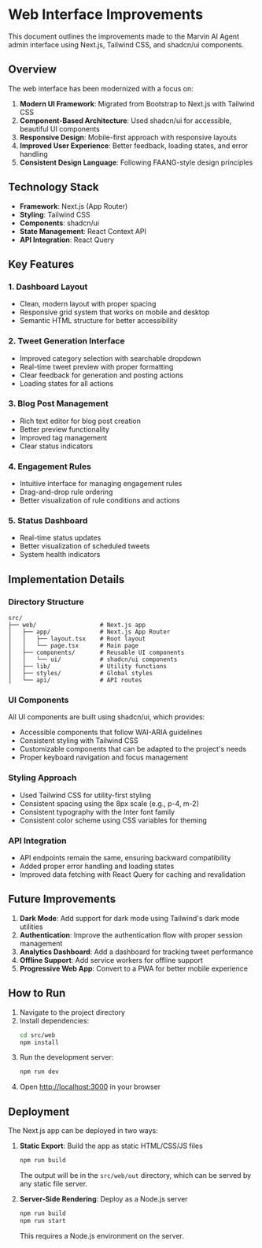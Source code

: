 # Web Interface Improvements

This document outlines the improvements made to the Marvin AI Agent admin interface using Next.js, Tailwind CSS, and shadcn/ui components.

## Overview

The web interface has been modernized with a focus on:

1. **Modern UI Framework**: Migrated from Bootstrap to Next.js with Tailwind CSS
2. **Component-Based Architecture**: Used shadcn/ui for accessible, beautiful UI components
3. **Responsive Design**: Mobile-first approach with responsive layouts
4. **Improved User Experience**: Better feedback, loading states, and error handling
5. **Consistent Design Language**: Following FAANG-style design principles

## Technology Stack

- **Framework**: Next.js (App Router)
- **Styling**: Tailwind CSS
- **Components**: shadcn/ui
- **State Management**: React Context API
- **API Integration**: React Query

## Key Features

### 1. Dashboard Layout

- Clean, modern layout with proper spacing
- Responsive grid system that works on mobile and desktop
- Semantic HTML structure for better accessibility

### 2. Tweet Generation Interface

- Improved category selection with searchable dropdown
- Real-time tweet preview with proper formatting
- Clear feedback for generation and posting actions
- Loading states for all actions

### 3. Blog Post Management

- Rich text editor for blog post creation
- Better preview functionality
- Improved tag management
- Clear status indicators

### 4. Engagement Rules

- Intuitive interface for managing engagement rules
- Drag-and-drop rule ordering
- Better visualization of rule conditions and actions

### 5. Status Dashboard

- Real-time status updates
- Better visualization of scheduled tweets
- System health indicators

## Implementation Details

### Directory Structure

```
src/
├── web/                  # Next.js app
│   ├── app/              # Next.js App Router
│   │   ├── layout.tsx    # Root layout
│   │   └── page.tsx      # Main page
│   ├── components/       # Reusable UI components
│   │   └── ui/           # shadcn/ui components
│   ├── lib/              # Utility functions
│   ├── styles/           # Global styles
│   └── api/              # API routes
```

### UI Components

All UI components are built using shadcn/ui, which provides:

- Accessible components that follow WAI-ARIA guidelines
- Consistent styling with Tailwind CSS
- Customizable components that can be adapted to the project's needs
- Proper keyboard navigation and focus management

### Styling Approach

- Used Tailwind CSS for utility-first styling
- Consistent spacing using the 8px scale (e.g., p-4, m-2)
- Consistent typography with the Inter font family
- Consistent color scheme using CSS variables for theming

### API Integration

- API endpoints remain the same, ensuring backward compatibility
- Added proper error handling and loading states
- Improved data fetching with React Query for caching and revalidation

## Future Improvements

1. **Dark Mode**: Add support for dark mode using Tailwind's dark mode utilities
2. **Authentication**: Improve the authentication flow with proper session management
3. **Analytics Dashboard**: Add a dashboard for tracking tweet performance
4. **Offline Support**: Add service workers for offline support
5. **Progressive Web App**: Convert to a PWA for better mobile experience

## How to Run

1. Navigate to the project directory
2. Install dependencies:
   ```bash
   cd src/web
   npm install
   ```
3. Run the development server:
   ```bash
   npm run dev
   ```
4. Open [http://localhost:3000](http://localhost:3000) in your browser

## Deployment

The Next.js app can be deployed in two ways:

1. **Static Export**: Build the app as static HTML/CSS/JS files
   ```bash
   npm run build
   ```
   The output will be in the `src/web/out` directory, which can be served by any static file server.

2. **Server-Side Rendering**: Deploy as a Node.js server
   ```bash
   npm run build
   npm run start
   ```
   This requires a Node.js environment on the server.
